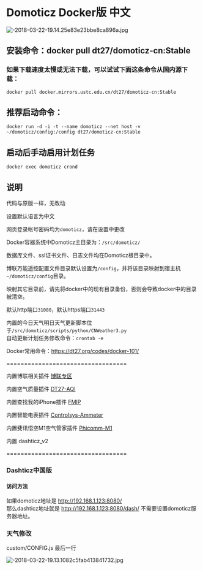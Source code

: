 # Domoticz Docker版 中文

![-2018-03-22-19.14.25e83e23bbe8ca896a.jpg](http://youjb.com/images/2018/03/22/-2018-03-22-19.14.25e83e23bbe8ca896a.jpg)

## 安装命令：docker pull dt27/domoticz-cn:Stable
### 如果下载速度太慢或无法下载，可以试试下面这条命令从国内源下载：
```
docker pull docker.mirrors.ustc.edu.cn/dt27/domoticz-cn:Stable
```

## 推荐启动命令：
```
docker run -d -i -t --name domoticz --net host -v ~/domoticz/config:/config dt27/domoticz-cn:Stable
```
## 启动后手动启用计划任务
```
docker exec domoticz crond
```

## 说明
代码与原版一样，无改动

设置默认语言为中文

网页登录帐号密码均为`domoticz`，请在设置中更改

Docker容器系统中Domoticz主目录为：`/src/domoticz/`

数据库文件、ssl证书文件、日志文件均在Domoticz根目录中。

博联万能遥控配置文件目录默认设置为`/config`，并将该目录映射到宿主机`~/domoticz/config`目录。

映射其它目录前，请先将docker中的现有目录备份，否则会导致docker中的目录被清空。

默认http端口`31080`，默认https端口`31443`

内置的今日天气明日天气更新脚本位于`/src/domoticz/scripts/python/CNWeather3.py`  
自动更新计划任务修改命令：`crontab -e`

Docker常用命令：https://dt27.org/codes/docker-101/

==================================

内置博联相关插件 [博联专区](https://www.domoticz.cn/forum/viewforum.php?f=33)

内置空气质量插件 [DT27-AQI](https://www.domoticz.cn/forum/viewtopic.php?f=11&t=42)

内置查找我的iPhone插件 [FMIP](https://www.domoticz.cn/forum/viewtopic.php?f=11&t=151)

内置智能电表插件 [Controlsys-Ammeter](https://www.domoticz.cn/forum/viewtopic.php?f=11&t=102)

内置斐讯悟空M1空气管家插件 [Phicomm-M1](https://www.domoticz.cn/forum/viewtopic.php?f=11&t=165)

内置 dashticz_v2  

==================================  

### Dashticz中国版
#### 访问方法
如果domoticz地址是 http://192.168.1.123:8080/  
那么dashticz地址就是 http://192.168.1.123:8080/dash/ 
不需要设置domoticz服务器地址。 
### 天气修改
custom/CONFIG.js 最后一行 

![-2018-03-22-19.13.1082c5fab413841732.jpg](http://youjb.com/images/2018/03/22/-2018-03-22-19.13.1082c5fab413841732.jpg)


